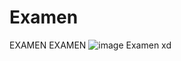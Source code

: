 # Examen
EXAMEN EXAMEN
![image](https://user-images.githubusercontent.com/91394866/168136662-315bd89b-e806-42f1-8513-c64924866a48.png)
Examen xd
